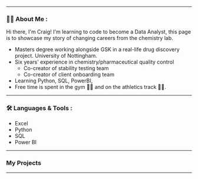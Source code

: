 <!--
[![MasterHead](your image link)](your GitHub link)
<img align="right" alt="Coding" width="400" src="add your link here">

<p><img 
src="link" alt="name" width="45" height="45"/>
</p>

linkjedin - idk how to make it link though
<h3 align="left">Connect with me:</h3>
<p align="left">
<a href="(https://www.linkedin.com/in/cwtpike/)" target="(https://www.linkedin.com/in/cwtpike/)"><img align="center" src="https://cdn.jsdelivr.net/npm/simple-icons@3.0.1/icons/linkedin.svg" alt="" height="30" width="40" /></a>
</p>
-->

---

### 👨‍💻 About Me : 
Hi there, I'm Craig! I'm learning to code to become a Data Analyst, this page is to showcase my story of changing careers from the chemistry lab. 

- Masters degree working alongside GSK in a real-life drug discovery project. University of Nottingham.
- Six years' experience in chemistry/pharmaceutical quality control
  - Co-creator of stability testing team 
  - Co-creator of client onboarding team 
- Learning Python, SQL, PowerBI, 
- Free time is spent in the gym 🏋️‍♂️ and on the athletics track 🏃‍🥇. 


<!--Find me on [![Linkedin Badge](shields.io)](linkedin url) -- add later -->

---

### 🛠️ Languages & Tools :
- Excel 
- Python
- SQL
- Power BI

---

### My Projects
 

---

<!--
**CraigPike/CraigPike** is a ✨ _special_ ✨ repository because its `README.md` (this file) appears on your GitHub profile.
-->
